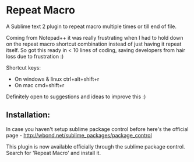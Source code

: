 Repeat Macro
=============

A Sublime text 2 plugin to repeat macro multiple times or till end of file.

Coming from Notepad++ it was really frustrating when I had to hold down on the repeat macro shortcut combination instead of just having it repeat itself. So got this ready in < 10 lines of coding, saving developers from hair loss due to frustration :)


Shortcut keys:
* On windows & linux ctrl+alt+shift+r
* On mac cmd+shift+r

Definitely open to suggestions and ideas to improve this :)


Installation:
-------------
In case you haven't setup sublime package control before here's the official page - http://wbond.net/sublime_packages/package_control 

This plugin is now available officially through the sublime package control. Search for 'Repeat Macro' and install it.
